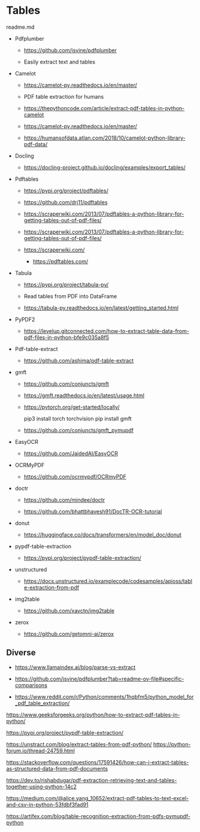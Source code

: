 # Tables

readme.md

*   Pdfplumber

    *   https://github.com/jsvine/pdfplumber

    *   Easily extract text and tables

*   Camelot

    *   https://camelot-py.readthedocs.io/en/master/

    *   PDF table extraction for humans

    *   https://thepythoncode.com/article/extract-pdf-tables-in-python-camelot

    *   https://camelot-py.readthedocs.io/en/master/    

    *   https://humansofdata.atlan.com/2018/10/camelot-python-library-pdf-data/
    
*   Docling

    *   https://docling-project.github.io/docling/examples/export_tables/

*   Pdftables

    *   https://pypi.org/project/pdftables/

    *   https://github.com/drj11/pdftables

    *   https://scraperwiki.com/2013/07/pdftables-a-python-library-for-getting-tables-out-of-pdf-files/

    *   https://scraperwiki.com/2013/07/pdftables-a-python-library-for-getting-tables-out-of-pdf-files/

    *   https://scraperwiki.com/

        *   https://pdftables.com/

*   Tabula

    *   https://pypi.org/project/tabula-py/

    *   Read tables from PDF into DataFrame

    *   https://tabula-py.readthedocs.io/en/latest/getting_started.html
    
*   PyPDF2

    *   https://levelup.gitconnected.com/how-to-extract-table-data-from-pdf-files-in-python-bfe9c035a8f5

*   Pdf-table-extract

    *   https://github.com/ashima/pdf-table-extract

*   gmft

    *   https://github.com/conjuncts/gmft

    *   https://gmft.readthedocs.io/en/latest/usage.html

    *   https://pytorch.org/get-started/locally/

        pip3 install torch torchvision
        pip install gmft

    *   https://github.com/conjuncts/gmft_pymupdf

*   EasyOCR

    *   https://github.com/JaidedAI/EasyOCR

*   OCRMyPDF

    *   https://github.com/ocrmypdf/OCRmyPDF

*   doctr

    *   https://github.com/mindee/doctr

    *   https://github.com/bhattbhavesh91/DocTR-OCR-tutorial

*   donut

    *   https://huggingface.co/docs/transformers/en/model_doc/donut

*   pypdf-table-extraction

    *   https://pypi.org/project/pypdf-table-extraction/

*   unstructured

    *   https://docs.unstructured.io/examplecode/codesamples/apioss/table-extraction-from-pdf

*   img2table

    *   https://github.com/xavctn/img2table

*   zerox

    *   https://github.com/getomni-ai/zerox


## Diverse

*   https://www.llamaindex.ai/blog/parse-vs-extract

*   https://github.com/jsvine/pdfplumber?tab=readme-ov-file#specific-comparisons

*   https://www.reddit.com/r/Python/comments/1hqbfm5/python_model_for_pdf_table_extraction/

https://www.geeksforgeeks.org/python/how-to-extract-pdf-tables-in-python/

https://pypi.org/project/pypdf-table-extraction/

https://unstract.com/blog/extract-tables-from-pdf-python/
https://python-forum.io/thread-24759.html

https://stackoverflow.com/questions/17591426/how-can-i-extract-tables-as-structured-data-from-pdf-documents

https://dev.to/rishabdugar/pdf-extraction-retrieving-text-and-tables-together-using-python-14c2

https://medium.com/@alice.yang_10652/extract-pdf-tables-to-text-excel-and-csv-in-python-53fdbf3fad91

https://artifex.com/blog/table-recognition-extraction-from-pdfs-pymupdf-python

